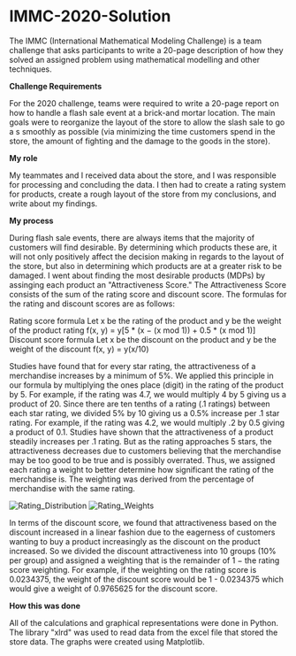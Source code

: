 # IMMC-2020-Solution
The IMMC (International Mathematical Modeling Challenge) is a team challenge that asks participants to write a 20-page description of how they solved an assigned problem using mathematical modelling and other techniques. 

**Challenge Requirements**

For the 2020 challenge, teams were required to write a 20-page report on how to handle a flash sale event at a brick-and mortar location. The main goals were to reorganize the layout of the store to allow the slash sale to go a s smoothly as possible (via minimizing the time customers spend in the store, the amount of fighting and the damage to the goods in the store). 

**My role**

My teammates and I received data about the store, and I was responsible for processing and concluding the data. I then had to create a rating system for products, create a rough layout of the store from my conclusions, and write about my findings.

**My process**

During flash sale events, there are always items that the majority of customers will find desirable. By determining which products these are, it will not only positively affect the decision making in regards to the layout of the store, but also in determining which products are at a greater risk to be damaged. I went about finding the most desirable products (MDPs) by assinging each product an "Attractiveness Score." The Attractiveness Score consists of the sum of the rating score and discount score. The formulas for the rating and discount scores are as follows:

Rating score formula 
Let x be the rating of the product and y be the weight of the product rating 
f(x, y) = y[5 * (x − (x mod 1)) + 0.5 * (x mod 1)]
Discount score formula 
Let x be the discount on the product and y be the weight of the discount 
f(x, y) = y(x/10)

Studies have found that for every star rating, the attractiveness of a merchandise increases by a minimum of 5%. We applied this principle in our formula by multiplying the ones place (digit) in the rating of the product by 5. For example, if the rating was 4.7, we would multiply 4 by 5 giving us a product of 20. Since there are ten tenths of a rating (.1 ratings) between each star rating, we divided 5% by 10 giving us a 0.5% increase per .1 star rating. For example, if the rating was 4.2, we would multiply .2 by 0.5 giving a product of 0.1. Studies have shown that the attractiveness of a product steadily increases per .1 rating. But as the rating approaches 5 stars, the attractiveness decreases due to customers believing that the merchandise may be too good to be true and is possibly overrated. Thus, we assigned each rating a weight to better determine how significant the rating of the merchandise is. The weighting was derived from the percentage of merchandise with the same rating.

![Rating_Distribution](https://user-images.githubusercontent.com/60636495/127366906-b1335823-6b66-4152-9fae-6bfd476b2121.png)
![Rating_Weights](https://user-images.githubusercontent.com/60636495/127368603-507abd3e-3c5a-46d9-801e-02dc40e3c9cb.png)

In terms of the discount score, we found that attractiveness based on the discount increased in a linear fashion due to the eagerness of customers wanting to buy a product increasingly as the discount on the product increased. So we divided the discount attractiveness into 10 groups (10% per group) and assigned a weighting that is the remainder of 1 − the rating score weighting. For example, if the weighting on the rating score is 0.0234375, the weight of the discount score would be 1 - 
0.0234375 which would give a weight of 0.9765625 for the discount score. 

**How this was done**

All of the calculations and graphical representations were done in Python.
The library "xlrd" was used to read data from the excel file that stored the store data. The graphs were created using Matplotlib.


